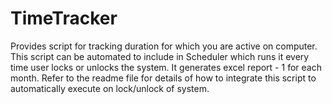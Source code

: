# TimeTracker
Provides script for tracking duration for which you are active on computer. This script can be automated to include in Scheduler which runs it every time user locks or unlocks the system. It generates excel report - 1 for each month. Refer to the readme file for details of how to integrate this script to automatically execute on lock/unlock of system.
